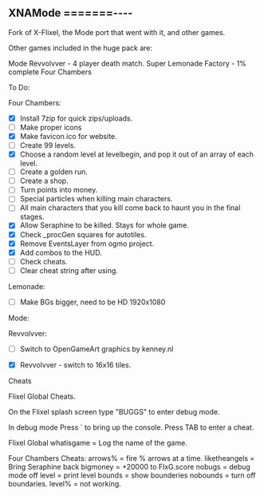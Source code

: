 XNAMode
=======----
-----------

Fork of X-Flixel, the Mode port that went with it, and other games.

Other games included in the huge pack are:

Mode
Revvolvver - 4 player death match.
Super Lemonade Factory - 1% complete
Four Chambers


To Do:

Four Chambers:
- [x] Install 7zip for quick zips/uploads.
- [ ] Make proper icons
- [x] Make favicon.ico for website.
- [ ] Create 99 levels.
- [x] Choose a random level at levelbegin, and pop it out of an array of each level.
- [ ] Create a golden run.
- [ ] Create a shop.
- [ ] Turn points into money.
- [ ] Special particles when killing main characters.
- [ ] All main characters that you kill come back to haunt you in the final stages.
- [x] Allow Seraphine to be killed. Stays for whole game.
- [x] Check _procGen squares for autotiles.
- [x] Remove EventsLayer from ogmo project.
- [x] Add combos to the HUD.
- [ ] Check cheats.
- [ ] Clear cheat string after using.

Lemonade:
- [ ] Make BGs bigger, need to be HD 1920x1080

Mode:

Revvolvver:
- [ ] Switch to OpenGameArt graphics by kenney.nl
- [x] Revvolvver - switch to 16x16 tiles.


Cheats

Flixel Global Cheats.

On the Flixel splash screen type "BUGGS" to enter debug mode.

In debug mode
Press ` to bring up the console.
Press TAB to enter a cheat.

Flixel Global
whatisgame = Log the name of the game.


Four Chambers Cheats:
arrows% 		= fire % arrows at a time.
liketheangels 	= Bring Seraphine back
bigmoney 		= +20000 to FlxG.score
nobugs			= debug mode off
level 			= print level
bounds 			= show bounderies
nobounds 		= turn off boundaries. 
level%			= not working.